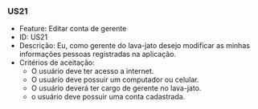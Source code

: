 ### US21

- Feature: Editar conta de gerente
- ID: US21
- Descrição: Eu, como gerente do lava-jato desejo modificar as minhas informações pessoas registradas na aplicação.
- Critérios de aceitação:
    * O usuário deve ter acesso a internet.
    * O usuário deve possuir um computador ou celular.
    * O usuário deverá ter cargo de gerente no lava-jato.
    * o usuário deve possuir uma conta cadastrada.